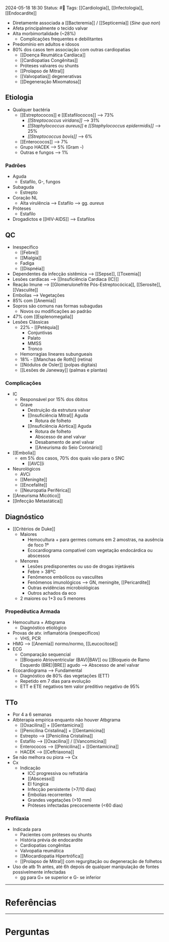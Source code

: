 2024-05-18 18:30
Status: #🌱 
Tags: [[Cardiologia]], [[Infectologia]], [[Endocardite]]
<br/>
- Diretamente associada a [[Bacteremia]] / [[Septicemia]] (_Sine qua non_)
- Afeta principalmente o tecido valvar
- Alta morbimortalidade (~28%)
	- Complicações frequentes e debilitantes
- Predomínio em adultos e idosos
- 80% dos casos tem associação com outras cardiopatias
	- [[Doença Reumática Cardíaca]]
	- [[Cardiopatias Congênitas]]
	- Próteses valvares ou shunts
	- [[Prolapso de Mitral]]
	- [[Valvopatias]] degenerativas
	- [[Degeneração Mixomatosa]]
## Etiologia
- Qualquer bactéria
	- [[Estreptococos]] e [[Estafilococos]] --> 73%
		- _[[Streptococcus viridans]]_ --> 31%
		- _[[Staphylococcus aureus]]_ e _[[Staphylococcus epidermidis]]_ --> 25%
		- _[[Streptococcus bovis]]_ --> 6%
	- [[Enterococos]] --> 7%
	- Grupo HACEK --> 5% (Gram -)
	- Outras e fungos --> 1%
### Padrões
- Aguda
	- Estafilo, G-, fungos
- Subaguda
	- Estrepto
- Coração NL
	- Alta virulência --> Estafilo --> gg. _aureus_
- Próteses 
	- Estafilo
- Drogadictos e [[HIV-AIDS]] --> Estafilos
## QC
- Inespecífico
	- [[Febre]]
	- [[Mialgia]]
	- Fadiga
	- [[Dispnéia]]
- Dependentes da infecção sistêmica --> [[Sepse]], [[Toxemia]]
- Lesões cardíacas --> [[Insuficiência Cardíaca (IC)]]
- Reação Imune --> [[Glomerulonefrite Pós-Estreptocócica]], [[Serosite]], [[Vasculite]]
- Embolias --> Vegetações
- 85% com [[Anemia]]
- Sopros são comuns nas formas subagudas
	- Novos ou modificações ao padrão
- 47% com [[Esplenomegalia]]
- Lesões Clássicas
	- 22% - [[Petéquia]]
		- Conjuntivas
		- Palato
		- MMSS
		- Tronco
	- Hemorragias lineares subungueais
	- 18% - [[Manchas de Roth]] (retina)
	- [[Nódulos de Osler]] (polpas digitais)
	- [[Lesões de Janeway]] (palmas e plantas)
### Complicações
- IC 
	- Responsável por 15% dos óbitos
	- Grave
		- Destruição da estrutura valvar
		- [[Insuficiência Mitral]] Aguda
			- Rotura de folheto
		- [[Insuficiência Aórtica]] Aguda 
			- Rotura de folheto
			- Abscesso de anel valvar
			- Desabamento de anel valvar
			- [[Aneurisma do Seio Coronário]]
- [[Embolia]]
	- em 5% dos casos, 70% dos quais vão para o SNC
		- [[AVC]]i
- Neurológicos
	- AVCi
	- [[Meningite]]
	- [[Encefalite]]
	- [[Neuropatia Periférica]]
- [[Aneurisma Micótico]]
- [[Infecção Metastática]]
## Diagnóstico
- [[Critérios de Duke]]
	- Maiores
		- Hemocultura + para germes comuns em 2 amostras, na ausência de foco 1º
		- Ecocardiograma compatível com vegetação endocárdica ou abscessos
	- Menores
		- Lesões predisponentes ou uso de drogas injetáveis
		- Febre > 38ºC
		- Fenômenos embólicos ou vasculites
		- Fenômenos imunológicos --> GN, meningite, [[Pericardite]]
		- Outras evidências microbiológicas
		- Outros achados da eco
	- 2 maiores ou 1+3 ou 5 menores
### Propedêutica Armada
- Hemocultura + Atbgrama
	- Diagnóstico etiológico
- Provas de atv. inflamatória (inespecíficos)
	- VHS, PCR
- HMG --> [[Anemia]] normo/normo, [[Leucocitose]]
- ECG
	- Comparação sequencial
	- [[Bloqueio Atrioventricular (BAV)|BAV]] ou [[Bloqueio de Ramo Esquerdo (BRE)|BRE]] agudo --> Abscesso de anel valvar
- Ecocardiograma --> Fundamental
	- Diagnóstico de 80% das vegetações (ETT)
	- Repetido em 7 dias para evolução
	- ETT e ETE negativos tem valor preditivo negativo de 95%
## TTo
- Por 4 a 6 semanas
- Atbterapia empírica enquanto não houver Atbgrama
	- [[Oxacilina]] + [[Gentamicina]]
	- [[Penicilina Cristalina]] + [[Gentamicina]]
	- Estrepto --> [[Penicilina Cristalina]]
	- Estafilo --> [[Oxacilina]] / [[Vancomicina]]
	- Enterococos --> [[Penicilina]] + [[Gentamicina]]
	- HACEK --> [[Ceftriaxona]]
- Se não melhora ou piora --> Cx
- Cx
	- Indicação
		- ICC progressiva ou refratária
		- [[Abscesso]]
		- EI fúngica
		- Infecção persistente (>7/10 dias)
		- Embolias recorrentes
		- Grandes vegetações (>10 mm)
		- Próteses infectadas precocemente (<60 dias)
### Profilaxia
- Indicada para
	- Pacientes com próteses ou shunts
	- História prévia de endocardite
	- Cardiopatias congênitas 
	- Valvopatia reumática
	- [[Miocardiopatia Hipertrófica]]
	- [[Prolapso de Mitral]] com regurgitação ou degeneração de folhetos
- Uso de atb 1h antes, até 6h depois de qualquer manipulação de fontes possivelmente infectadas
	- gg para G+ se superior e G- se inferior
____
# Referências
---
# Perguntas

